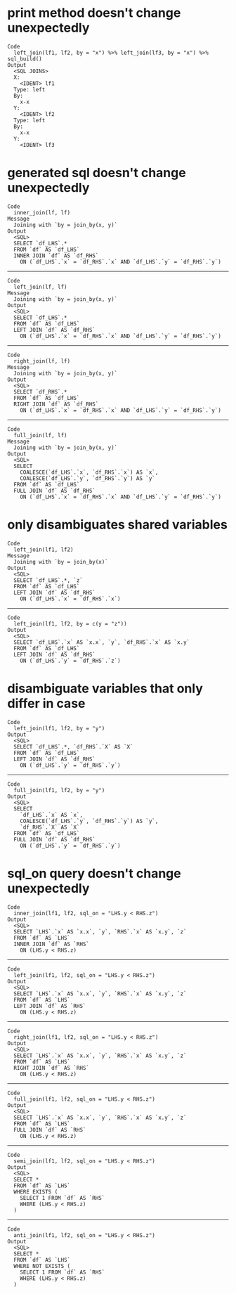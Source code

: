 # print method doesn't change unexpectedly

    Code
      left_join(lf1, lf2, by = "x") %>% left_join(lf3, by = "x") %>% sql_build()
    Output
      <SQL JOINS>
      X:
        <IDENT> lf1
      Type: left
      By:
        x-x
      Y:
        <IDENT> lf2
      Type: left
      By:
        x-x
      Y:
        <IDENT> lf3

# generated sql doesn't change unexpectedly

    Code
      inner_join(lf, lf)
    Message
      Joining with `by = join_by(x, y)`
    Output
      <SQL>
      SELECT `df_LHS`.*
      FROM `df` AS `df_LHS`
      INNER JOIN `df` AS `df_RHS`
        ON (`df_LHS`.`x` = `df_RHS`.`x` AND `df_LHS`.`y` = `df_RHS`.`y`)

---

    Code
      left_join(lf, lf)
    Message
      Joining with `by = join_by(x, y)`
    Output
      <SQL>
      SELECT `df_LHS`.*
      FROM `df` AS `df_LHS`
      LEFT JOIN `df` AS `df_RHS`
        ON (`df_LHS`.`x` = `df_RHS`.`x` AND `df_LHS`.`y` = `df_RHS`.`y`)

---

    Code
      right_join(lf, lf)
    Message
      Joining with `by = join_by(x, y)`
    Output
      <SQL>
      SELECT `df_RHS`.*
      FROM `df` AS `df_LHS`
      RIGHT JOIN `df` AS `df_RHS`
        ON (`df_LHS`.`x` = `df_RHS`.`x` AND `df_LHS`.`y` = `df_RHS`.`y`)

---

    Code
      full_join(lf, lf)
    Message
      Joining with `by = join_by(x, y)`
    Output
      <SQL>
      SELECT
        COALESCE(`df_LHS`.`x`, `df_RHS`.`x`) AS `x`,
        COALESCE(`df_LHS`.`y`, `df_RHS`.`y`) AS `y`
      FROM `df` AS `df_LHS`
      FULL JOIN `df` AS `df_RHS`
        ON (`df_LHS`.`x` = `df_RHS`.`x` AND `df_LHS`.`y` = `df_RHS`.`y`)

# only disambiguates shared variables

    Code
      left_join(lf1, lf2)
    Message
      Joining with `by = join_by(x)`
    Output
      <SQL>
      SELECT `df_LHS`.*, `z`
      FROM `df` AS `df_LHS`
      LEFT JOIN `df` AS `df_RHS`
        ON (`df_LHS`.`x` = `df_RHS`.`x`)

---

    Code
      left_join(lf1, lf2, by = c(y = "z"))
    Output
      <SQL>
      SELECT `df_LHS`.`x` AS `x.x`, `y`, `df_RHS`.`x` AS `x.y`
      FROM `df` AS `df_LHS`
      LEFT JOIN `df` AS `df_RHS`
        ON (`df_LHS`.`y` = `df_RHS`.`z`)

# disambiguate variables that only differ in case

    Code
      left_join(lf1, lf2, by = "y")
    Output
      <SQL>
      SELECT `df_LHS`.*, `df_RHS`.`X` AS `X`
      FROM `df` AS `df_LHS`
      LEFT JOIN `df` AS `df_RHS`
        ON (`df_LHS`.`y` = `df_RHS`.`y`)

---

    Code
      full_join(lf1, lf2, by = "y")
    Output
      <SQL>
      SELECT
        `df_LHS`.`x` AS `x`,
        COALESCE(`df_LHS`.`y`, `df_RHS`.`y`) AS `y`,
        `df_RHS`.`X` AS `X`
      FROM `df` AS `df_LHS`
      FULL JOIN `df` AS `df_RHS`
        ON (`df_LHS`.`y` = `df_RHS`.`y`)

# sql_on query doesn't change unexpectedly

    Code
      inner_join(lf1, lf2, sql_on = "LHS.y < RHS.z")
    Output
      <SQL>
      SELECT `LHS`.`x` AS `x.x`, `y`, `RHS`.`x` AS `x.y`, `z`
      FROM `df` AS `LHS`
      INNER JOIN `df` AS `RHS`
        ON (LHS.y < RHS.z)

---

    Code
      left_join(lf1, lf2, sql_on = "LHS.y < RHS.z")
    Output
      <SQL>
      SELECT `LHS`.`x` AS `x.x`, `y`, `RHS`.`x` AS `x.y`, `z`
      FROM `df` AS `LHS`
      LEFT JOIN `df` AS `RHS`
        ON (LHS.y < RHS.z)

---

    Code
      right_join(lf1, lf2, sql_on = "LHS.y < RHS.z")
    Output
      <SQL>
      SELECT `LHS`.`x` AS `x.x`, `y`, `RHS`.`x` AS `x.y`, `z`
      FROM `df` AS `LHS`
      RIGHT JOIN `df` AS `RHS`
        ON (LHS.y < RHS.z)

---

    Code
      full_join(lf1, lf2, sql_on = "LHS.y < RHS.z")
    Output
      <SQL>
      SELECT `LHS`.`x` AS `x.x`, `y`, `RHS`.`x` AS `x.y`, `z`
      FROM `df` AS `LHS`
      FULL JOIN `df` AS `RHS`
        ON (LHS.y < RHS.z)

---

    Code
      semi_join(lf1, lf2, sql_on = "LHS.y < RHS.z")
    Output
      <SQL>
      SELECT *
      FROM `df` AS `LHS`
      WHERE EXISTS (
        SELECT 1 FROM `df` AS `RHS`
        WHERE (LHS.y < RHS.z)
      )

---

    Code
      anti_join(lf1, lf2, sql_on = "LHS.y < RHS.z")
    Output
      <SQL>
      SELECT *
      FROM `df` AS `LHS`
      WHERE NOT EXISTS (
        SELECT 1 FROM `df` AS `RHS`
        WHERE (LHS.y < RHS.z)
      )

